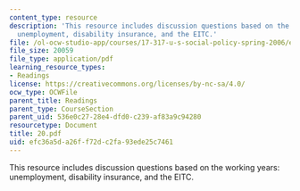```yaml
---
content_type: resource
description: 'This resource includes discussion questions based on the working years:
  unemployment, disability insurance, and the EITC.'
file: /ol-ocw-studio-app/courses/17-317-u-s-social-policy-spring-2006/efc36a5da26ff72dc2fa93ede25c7461_20.pdf
file_size: 20059
file_type: application/pdf
learning_resource_types:
- Readings
license: https://creativecommons.org/licenses/by-nc-sa/4.0/
ocw_type: OCWFile
parent_title: Readings
parent_type: CourseSection
parent_uid: 536e0c27-28e4-dfd0-c239-af83a9c94280
resourcetype: Document
title: 20.pdf
uid: efc36a5d-a26f-f72d-c2fa-93ede25c7461
---
```

This resource includes discussion questions based on the working years: unemployment, disability insurance, and the EITC.